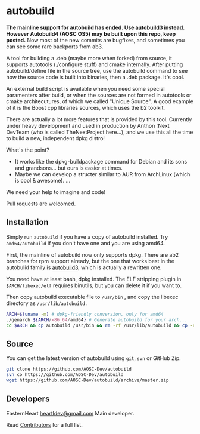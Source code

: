 autobuild
=========
**The mainline support for autobuild has ended. Use [autobuild3](https://github.com/AOSC-Dev/autobuild3) instead.**
**However Autobuild4 (AOSC OS5) may be built upon this repo, keep posted.**
Now most of the new commits are bugfixes, and sometimes you can see some rare backports from ab3. 

A tool for building a .deb (maybe more when forked) from source, it supports autotools (./configure stuff) and
cmake internally. After putting autobuild/define file in the source tree, use the autobuild command to see how
the source code is built into binaries, then a .deb package. It's cool. 

An external build script is available when you need some special paramenters after build, or when the sources
are not formed in autotools or cmake architecutures, of which we called "Unique Source". A good example of it 
is the Boost cpp libraries sources, which uses the b2 toolkit.

There are actually a lot more features that is provided by this tool. Currently under heavy development and 
used in production by Anthon :Next DevTeam (who is called TheNextProject here...), and we use this all the time
to build a new, independent dpkg distro!

What's the point?
* It works like the dpkg-buildpackage command for Debian and its sons and grandsons... but ours is easier at times.
* Maybe we can develop a structer similar to AUR from ArchLinux (which is cool & awesome).
...

We need your help to imagine and code!

Pull requests are welcomed.

Installation
----
Simply run `autobuild` if you have a copy of autobuild installed. Try `amd64/autobuild` if you don't have
one and you are using amd64.

First, the mainline of autobuild now only supports dpkg. There are ab2 branches for rpm support already, but the
one that works best in the autobulid family is [autobuild3](https://github.com/AOSC-Dev/autobuild3), which is
actually a rewritten one. 

You need have at least bash, dpkg installed. The ELF stripping plugin in `$ARCH/libexec/elf` requires 
binutils, but you can delete it if you want to.

Then copy autobuild executable file to `/usr/bin` , and copy the libexec directory as `/usr/lib/autobuild` .

```Bash
ARCH=$(uname -m) # dpkg-friendly conversion, only for amd64
./genarch ${ARCH/x86_64/amd64} # Generate autobuild for your arch...
cd $ARCH && cp autobuild /usr/bin && rm -rf /usr/lib/autobuild && cp -r libexec /usr/lib/autobuild
```

Source
----
You can get the latest version of autobuild using `git`, `svn` or GitHub Zip.
```Bash
git clone https://github.com/AOSC-Dev/autobuild
svn co https://github.com/AOSC-Dev/autobuild
wget https://github.com/AOSC-Dev/autobuild/archive/master.zip
```

Developers
----
EasternHeart <heartldev@gmail.com>	Main developer.

Read [Contributors](https://github.com/AOSC-Dev/autobuild/graphs/contributors) for a full list.
